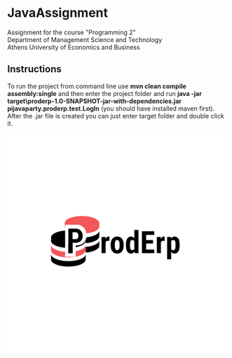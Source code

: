 # JavaAssignment
Assignment for the course "Programming 2" <br />
Department of Management Science and Technology <br />
Athens University of Economics and Business

## Instructions
To run the project from command line use <b>mvn clean compile assembly:single</b> and then enter the project folder and run <b>java -jar target\proderp-1.0-SNAPSHOT-jar-with-dependencies.jar pijavaparty.proderp.test.LogIn</b> (you should have installed maven first). After the .jar file is created you can just enter target folder and double click it.

![Proderp logo](https://github.com/AthinaDavari/JavaAssignment/blob/master/proderp/src/main/resources/ProdErp_Logo.png)
